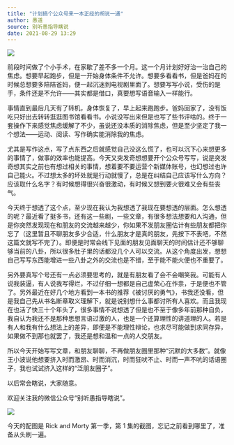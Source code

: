 ```yaml
---
title: "计划搞个公众号来一本正经的胡说一通"
author: 愚道
source: 别听愚指导瞎说
date: 2021-08-29 13:29
---
```


![](65a5d5610048b4d8335d3afbfdf736bd.jpeg)

前段时间做了个小手术，在家歇了差不多一个月。这一个月计划好好治一治自己的焦虑。想要早起跑步，但是一开始身体条件不允许。想要多看看书，但是爸妈在的时候总想要多陪陪爸妈，便一起沉迷到电视剧里面了。想要写写小说，受伤的是手，条件还是不允许——其实都是借口，真要想写语音输入一样能行。

事情直到最后几天有了转机，身体恢复了，早上起来跑跑步。爸妈回家了，没有饭吃只好出去转转逛逛图书馆看看书。小说没写出来但是也写了些书评啥的。终于一套操作下来感觉焦虑缓解了不少，虽说还没本质的消除焦虑，但是至少坚定了我一个想法——运动、阅读、写作确实能消除我的焦虑。

尤其是写作这点，写了点东西之后就感觉自己没这么慌了，也可以沉下心来想更多的事情了，做事的效率也能提高。今天又突发奇想想要开个公众号写写，说是突发奇想其实之前也有想过相关的事情，想着要不要运营个新媒体账号，也幻想过也许自己能火。不过想太多的坏处就是行动就慢了，总是在纠结自己应该写什么方向？应该取什么名字？有时候想得很兴奋很激动，有时候又想到要火很难又会有些丧气。

今天终于想透了这个点，至少现在我认为我想透了我现在要想透的层面。怎么想透的呢？最近看了挺多书，还有这一些剧，一些文章，有很多想法想要和人沟通，但是你突然发现现在和朋友的交流越来越少，你如果不发朋友圈估计有些朋友都把你忘了（这里暂且不聊朋友多少合适，什么朋友才是真的朋友，先按下不表吧，不然这篇文就写不完了）。即便是时常会线下见面的朋友见面聊天的时间估计还不够聊够当前的八卦，所以很多肚子里的话都没几个人可以交流。从这个角度出发，想想自己写写东西能增进一些八卦之外的交流也是不错，至于能不能火便也不重要了。

另外要真写个号还有一点必须要思考的，就是有朋友看了会不会嘲笑我。可能有人说我装逼，有人说我写得烂，不过仔细一想都是自己虚荣心在作祟，于是便也不管了。另外最近在好几个地方看到一本书的推荐《被讨厌的勇气》，书我还没看，但是我自己先从书名断章取义理解下，就是说别想什么事都讨所有人喜欢。而且我现在也活了快三十个年头了，很多事情不说想透了但是也不至于像多年前那种自负，我自认为我还不是那种思想言语过激的人，也是一个还算理性的讲道理的人。若是有人和我有什么想法上的差异，即便是不能理性辩论，也求尽可能做到求同存异，如果做不到那也就罢了，我还是想和温和一点的人交朋友。

所以今天开始写写文章，和朋友聊聊，不再做朋友圈里那种“沉默的大多数”。就像王小波说他想要挤入时而激昂、时而消沉，时而狂吠不止、时而一声不吭的话语圈子，我也试试挤入这样的“泛朋友圈子”。

以后常会瞎说，大家随意。

欢迎关注我的微信公众号“别听愚指导瞎说”。

![](18d2b8ad35920d6e8281af1ca428380c.jpeg)

今天的配图是 Rick and Morty 第一季，第 1 集的截图，忘记之前看到哪里了，准备从头刷一遍。
